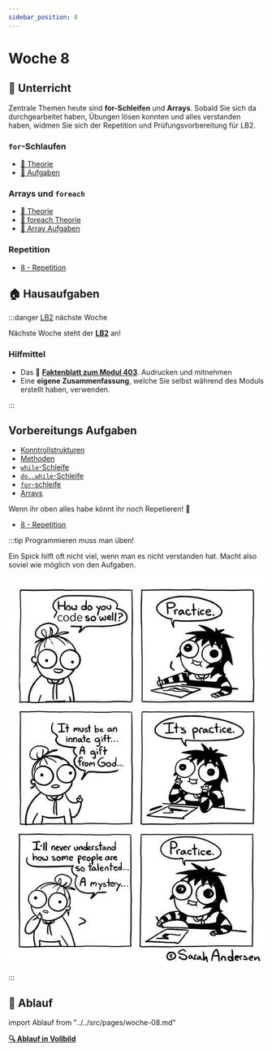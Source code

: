 ```yaml
---
sidebar_position: 8
---
```


# Woche 8

<div class="grid"><div>

## :school: Unterricht

Zentrale Themen heute sind **for-Schleifen** und **Arrays**. Sobald Sie sich da
durchgearbeitet haben, Übungen lösen konnten und alles verstanden haben, widmen
Sie sich der Repetition und Prüfungsvorbereitung für LB2.

### `for`-Schlaufen

- [:brain: Theorie](../5a-while/for.md)
- [:pencil: Aufgaben](../5a-while/for.md#-aufgaben)

### Arrays und `foreach`

- [:brain: Theorie](../7a-for-arrays/index.md)
- [:brain: foreach Theorie](../7a-for-arrays/foreach.md#-aufgaben)
- [:pencil: Array Aufgaben](../7a-for-arrays/arrays.md#-aufgaben)

### Repetition

- [8 - Repetition](../8a-repetition/index.md)

</div><div>

## :house: Hausaufgaben

:::danger [LB2](../beurteilungen/LB2.md) nächste Woche

Nächste Woche steht der [**LB2**](../beurteilungen/LB2.md) an!

### Hilfmittel

- Das :book:
  [**Faktenblatt zum Modul 403**](../beurteilungen/images/Formelsammlung-Faktenblatt.pdf).
  Audrucken und mitnehmen
- Eine **eigene Zusammenfassung**, welche Sie selbst während des Moduls erstellt
  haben, verwenden.

:::

## Vorbereitungs Aufgaben

- [Konntrollstrukturen](../3a-konditionen/uebungen.md)
- [Methoden](../4a-methoden-fehleranalyse/aufgaben.md)
- [`while`-Schleife](../5a-while/while.md#-aufgaben)
- [`do..while`-Schleife](../5a-while/dowhile.md#-aufgaben)
- [`for`-schleife](../5a-while/for.md#-aufgaben)
- [Arrays](../7a-for-arrays/arrays.md#-aufgaben)

Wenn ihr oben alles habe könnt ihr noch Repetieren! :muscle:

- [8 - Repetition](../8a-repetition/index.md)

:::tip Programmieren muss man üben!

Ein Spick hilft oft nicht viel, wenn man es nicht verstanden hat. Macht also
soviel wie möglich von den Aufgaben.

![practice](../images/practice.png)

:::

</div></div>

## :compass: Ablauf

import Ablauf from "../../src/pages/woche-08.md"

<Ablauf />

**[:mag: Ablauf in Vollbild](pathname:///woche-08)**
